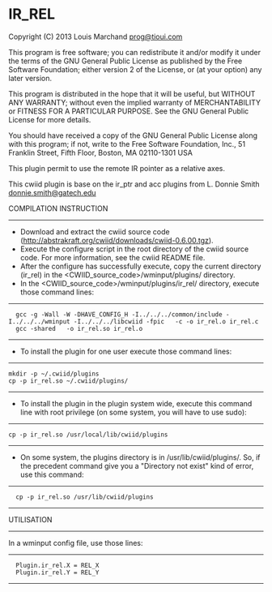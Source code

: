 IR_REL
======

Copyright (C) 2013 Louis Marchand <prog@tioui.com>

This program is free software; you can redistribute it and/or modify
it under the terms of the GNU General Public License as published by
the Free Software Foundation; either version 2 of the License, or
(at your option) any later version.

This program is distributed in the hope that it will be useful,
but WITHOUT ANY WARRANTY; without even the implied warranty of
MERCHANTABILITY or FITNESS FOR A PARTICULAR PURPOSE.  See the
GNU General Public License for more details.

You should have received a copy of the GNU General Public License
along with this program; if not, write to the Free Software
Foundation, Inc., 51 Franklin Street, Fifth Floor, Boston, MA  02110-1301  USA

This plugin permit to use the remote IR pointer as a relative axes.

This cwiid plugin is base on the ir_ptr and acc plugins from L. Donnie Smith <donnie.smith@gatech.edu>

COMPILATION INSTRUCTION
___________

* Download and extract the cwiid source code (http://abstrakraft.org/cwiid/downloads/cwiid-0.6.00.tgz).
* Execute the configure script in the root directory of the cwiid source code. For more information, see the cwiid README file.
* After the configure has successfully execute, copy the current directory (ir_rel) in the <CWIID_source_code>/wminput/plugins/ directory.
* In the <CWIID_source_code>/wminput/plugins/ir_rel/ directory, execute those command lines:

***

      gcc -g -Wall -W -DHAVE_CONFIG_H -I../../../common/include -I../../../wminput -I../../../libcwiid -fpic   -c -o ir_rel.o ir_rel.c
      gcc -shared   -o ir_rel.so ir_rel.o

***

* To install the plugin for one user execute those command lines:

***

    mkdir -p ~/.cwiid/plugins
    cp -p ir_rel.so ~/.cwiid/plugins/

***

* To install the plugin in the plugin system wide, execute this command line with root privilege (on some system, you will have to use sudo):

***

    cp -p ir_rel.so /usr/local/lib/cwiid/plugins

***

* On some system, the plugins directory is in /usr/lib/cwiid/plugins/. So, if the precedent command give you a "Directory not exist" kind of error, use this command:

***

      cp -p ir_rel.so /usr/lib/cwiid/plugins

***

UTILISATION
___________

In a wminput config file, use those lines:

***

      Plugin.ir_rel.X = REL_X
      Plugin.ir_rel.Y = REL_Y

***
